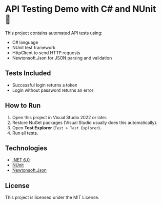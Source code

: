 ﻿# API Testing Demo with C# and NUnit 🧪

This project contains automated API tests using:

- C# language
- NUnit test framework
- HttpClient to send HTTP requests
- Newtonsoft.Json for JSON parsing and validation

## Tests Included

- Successful login returns a token
- Login without password returns an error

## How to Run

1. Open this project in Visual Studio 2022 or later.
2. Restore NuGet packages (Visual Studio usually does this automatically).
3. Open **Test Explorer** (`Test > Test Explorer`).
4. Run all tests.

## Technologies

- [.NET 6.0](https://dotnet.microsoft.com/en-us/)
- [NUnit](https://nunit.org/)
- [Newtonsoft.Json](https://www.newtonsoft.com/json)

## License

This project is licensed under the MIT License.